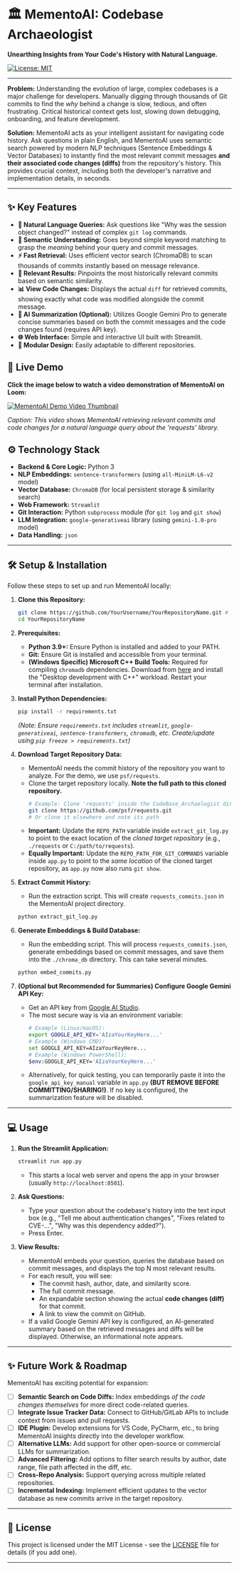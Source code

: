 # 🏛️ MementoAI: Codebase Archaeologist

**Unearthing Insights from Your Code's History with Natural Language.**

[![License: MIT](https://img.shields.io/badge/License-MIT-yellow.svg)](https://opensource.org/licenses/MIT) <!-- Optional: Add license badge -->
<!-- Add other badges if relevant (e.g., build status, code coverage) -->

---

**Problem:** Understanding the evolution of large, complex codebases is a major challenge for developers. Manually digging through thousands of Git commits to find the *why* behind a change is slow, tedious, and often frustrating. Critical historical context gets lost, slowing down debugging, onboarding, and feature development.

**Solution:** MementoAI acts as your intelligent assistant for navigating code history. Ask questions in plain English, and MementoAI uses semantic search powered by modern NLP techniques (Sentence Embeddings & Vector Databases) to instantly find the most relevant commit messages **and their associated code changes (diffs)** from the repository's history. This provides crucial context, including both the developer's narrative and implementation details, in seconds.

---

## ✨ Key Features

*   **💬 Natural Language Queries:** Ask questions like "Why was the session object changed?" instead of complex `git log` commands.
*   **🧠 Semantic Understanding:** Goes beyond simple keyword matching to grasp the *meaning* behind your query and commit messages.
*   **⚡ Fast Retrieval:** Uses efficient vector search (ChromaDB) to scan thousands of commits instantly based on message relevance.
*   **🎯 Relevant Results:** Pinpoints the most historically relevant commits based on semantic similarity.
*   **📊 View Code Changes:** Displays the actual `diff` for retrieved commits, showing exactly what code was modified alongside the commit message.
*   **🤖 AI Summarization (Optional):** Utilizes Google Gemini Pro to generate concise summaries based on both the commit messages and the code changes found (requires API key).
*   **🌐 Web Interface:** Simple and interactive UI built with Streamlit.
*   **🔧 Modular Design:** Easily adaptable to different repositories.

## 🚀 Live Demo

**Click the image below to watch a video demonstration of MementoAI on Loom:**

[![MementoAI Demo Video Thumbnail](./assets/loom_thumbnail.png)](https://www.loom.com/share/7e53cd79f26a44469cceb3da4e1994b8?sid=f93f02a6-3630-436b-9500-4bed8818aeb6)

*Caption: This video shows MementoAI retrieving relevant commits and code changes for a natural language query about the 'requests' library.*

## ⚙️ Technology Stack

*   **Backend & Core Logic:** Python 3
*   **NLP Embeddings:** `sentence-transformers` (using `all-MiniLM-L6-v2` model)
*   **Vector Database:** `ChromaDB` (for local persistent storage & similarity search)
*   **Web Framework:** `Streamlit`
*   **Git Interaction:** Python `subprocess` module (for `git log` and `git show`)
*   **LLM Integration:** `google-generativeai` library (using `gemini-1.0-pro` model)
*   **Data Handling:** `json`

---

## 🛠️ Setup & Installation

Follow these steps to set up and run MementoAI locally:

1.  **Clone this Repository:**
    ```bash
    git clone https://github.com/YourUsername/YourRepositoryName.git # Replace with your repo URL
    cd YourRepositoryName
    ```

2.  **Prerequisites:**
    *   **Python 3.9+:** Ensure Python is installed and added to your PATH.
    *   **Git:** Ensure Git is installed and accessible from your terminal.
    *   **(Windows Specific) Microsoft C++ Build Tools:** Required for compiling `chromadb` dependencies. Download from [here](https://visualstudio.microsoft.com/visual-cpp-build-tools/) and install the "Desktop development with C++" workload. Restart your terminal after installation.

3.  **Install Python Dependencies:**
    ```bash
    pip install -r requirements.txt
    ```
    *(Note: Ensure `requirements.txt` includes `streamlit`, `google-generativeai`, `sentence-transformers`, `chromadb`, etc. Create/update using `pip freeze > requirements.txt`)*

4.  **Download Target Repository Data:**
    *   MementoAI needs the commit history of the repository you want to analyze. For the demo, we use `psf/requests`.
    *   Clone the target repository locally. **Note the full path to this cloned repository.**
        ```bash
        # Example: Clone 'requests' inside the CodeBase_Archaelogist directory
        git clone https://github.com/psf/requests.git
        # Or clone it elsewhere and note its path
        ```
    *   **Important:** Update the `REPO_PATH` variable inside `extract_git_log.py` to point to the exact location of the *cloned target repository* (e.g., `./requests` or `C:/path/to/requests`).
    *   **Equally Important:** Update the `REPO_PATH_FOR_GIT_COMMANDS` variable inside `app.py` to point to the *same location* of the cloned target repository, as `app.py` now also runs `git show`.

5.  **Extract Commit History:**
    *   Run the extraction script. This will create `requests_commits.json` in the MementoAI project directory.
    ```bash
    python extract_git_log.py
    ```

6.  **Generate Embeddings & Build Database:**
    *   Run the embedding script. This will process `requests_commits.json`, generate embeddings based on commit messages, and save them into the `./chroma_db` directory. This can take several minutes.
    ```bash
    python embed_commits.py
    ```

7.  **(Optional but Recommended for Summaries) Configure Google Gemini API Key:**
    *   Get an API key from [Google AI Studio](https://aistudio.google.com/).
    *   The most secure way is via an environment variable:
        ```bash
        # Example (Linux/macOS):
        export GOOGLE_API_KEY='AIzaYourKeyHere...'
        # Example (Windows CMD):
        set GOOGLE_API_KEY=AIzaYourKeyHere...
        # Example (Windows PowerShell):
        $env:GOOGLE_API_KEY='AIzaYourKeyHere...'
        ```
    *   Alternatively, for quick testing, you can temporarily paste it into the `google_api_key_manual` variable in `app.py` **(BUT REMOVE BEFORE COMMITTING/SHARING!)**. If no key is configured, the summarization feature will be disabled.

---

## 💻 Usage

1.  **Run the Streamlit Application:**
    ```bash
    streamlit run app.py
    ```
    *   This starts a local web server and opens the app in your browser (usually `http://localhost:8501`).

2.  **Ask Questions:**
    *   Type your question about the codebase's history into the text input box (e.g., "Tell me about authentication changes", "Fixes related to CVE-...", "Why was this dependency added?").
    *   Press Enter.

3.  **View Results:**
    *   MementoAI embeds your question, queries the database based on commit messages, and displays the top N most relevant results.
    *   For each result, you will see:
        *   The commit hash, author, date, and similarity score.
        *   The full commit message.
        *   An expandable section showing the actual **code changes (diff)** for that commit.
        *   A link to view the commit on GitHub.
    *   If a valid Google Gemini API key is configured, an AI-generated summary based on the retrieved messages and diffs will be displayed. Otherwise, an informational note appears.

---

## ✨ Future Work & Roadmap

MementoAI has exciting potential for expansion:

*   [ ] **Semantic Search on Code Diffs:** Index embeddings *of the code changes themselves* for more direct code-related queries.
*   [ ] **Integrate Issue Tracker Data:** Connect to GitHub/GitLab APIs to include context from issues and pull requests.
*   [ ] **IDE Plugin:** Develop extensions for VS Code, PyCharm, etc., to bring MementoAI insights directly into the developer workflow.
*   [ ] **Alternative LLMs:** Add support for other open-source or commercial LLMs for summarization.
*   [ ] **Advanced Filtering:** Add options to filter search results by author, date range, file path affected in the diff, etc.
*   [ ] **Cross-Repo Analysis:** Support querying across multiple related repositories.
*   [ ] **Incremental Indexing:** Implement efficient updates to the vector database as new commits arrive in the target repository.

---

## 📄 License

This project is licensed under the MIT License - see the [LICENSE](LICENSE) file for details (if you add one).

---
